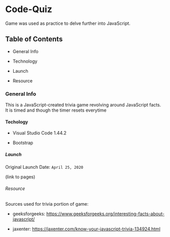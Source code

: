 # Code-Quiz

Game was used as practice to delve further into JavaScript.

## Table of Contents

* General Info

* Technology

* Launch

* Resource

### General Info

This is a JavaScript-created trivia game revolving around JavaScript facts. It is timed and though the timer resets everytime 

#### Techology

* Visual Studio Code 1.44.2

* Bootstrap

##### Launch

Original Launch Date: `April 25, 2020`

(link to pages)

###### Resource

Sources used for trivia portion of game: 

* geeksforgeeks: https://www.geeksforgeeks.org/interesting-facts-about-javascript/

* jaxenter: https://jaxenter.com/know-your-javascript-trivia-134924.html